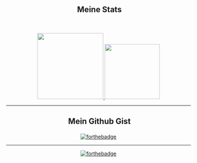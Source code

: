 ## <p align="center">&nbsp;Meine Stats</p>

<br>
<p align="center">
<a href="https://github.com/30jannik06">
  <img height="180em" src="https://github-readme-stats-eight-theta.vercel.app/api?username=30jannik06&show_icons=true&theme=react&include_all_commits=true&locale=de"/>
  <img height="150em" src="https://github-readme-stats-eight-theta.vercel.app/api/top-langs/?username=30jannik06&layout=compact&langs_count=8&theme=react&locale=de"/>
</a>
</p>

___
## <p align="center">&nbsp;Mein Github Gist</p>

<p align="center">
    <a href="https://gist.github.com/30jannik06"><img src="https://forthebadge.com/images/badges/uses-git.svg" alt="forthebadge"/></a>
</p>

___
<p align="center">
  <a href="http://forthebadge.com/"><img src="https://forthebadge.com/images/badges/ctrl-c-ctrl-v.svg" alt="forthebadge"/></a>
</p>
